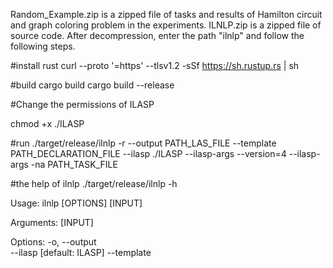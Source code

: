 Random_Example.zip is a zipped file of tasks and results of Hamilton circuit and graph coloring problem in the experiments.
ILNLP.zip is a zipped file of source code. After decompression, enter the path "ilnlp" and follow the following steps.

#install rust
curl --proto '=https' --tlsv1.2 -sSf https://sh.rustup.rs | sh

#build
cargo build
cargo build --release

#Change the permissions of ILASP

chmod +x ./ILASP

#run
./target/release/ilnlp -r --output PATH_LAS_FILE --template PATH_DECLARATION_FILE --ilasp ./ILASP --ilasp-args --version=4 --ilasp-args -na PATH_TASK_FILE

#the help of ilnlp
 ./target/release/ilnlp  -h

Usage: ilnlp [OPTIONS] [INPUT]

Arguments:
  [INPUT]  

Options:
  -o, --output <OUTPUT>          
      --ilasp <ILASP>            [default: ILASP]
      --template <TEMPLATE>      
      --ilasp-out <ILASP_OUT>    
  -r, --run                      
      --ilasp-args <ILASP_ARGS>  
  -h, --help                     Print help
